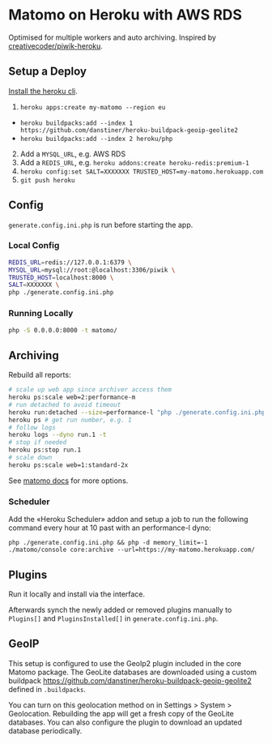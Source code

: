 # Matomo on Heroku with AWS RDS

Optimised for multiple workers and auto archiving. Inspired by [creativecoder/piwik-heroku](https://github.com/creativecoder/piwik-heroku).

## Setup a Deploy

[Install the heroku cli](https://devcenter.heroku.com/articles/heroku-cli).

1. `heroku apps:create my-matomo --region eu`
  - `heroku buildpacks:add --index 1 https://github.com/danstiner/heroku-buildpack-geoip-geolite2`
  - `heroku buildpacks:add --index 2 heroku/php`
2. Add a `MYSQL_URL`, e.g. AWS RDS
3. Add a `REDIS_URL`, e.g. `heroku addons:create heroku-redis:premium-1`
4. `heroku config:set SALT=XXXXXXX TRUSTED_HOST=my-matomo.herokuapp.com`
5. `git push heroku`

## Config

`generate.config.ini.php` is run before starting the app.

### Local Config

```bash
REDIS_URL=redis://127.0.0.1:6379 \
MYSQL_URL=mysql://root:@localhost:3306/piwik \
TRUSTED_HOST=localhost:8000 \
SALT=XXXXXXX \
php ./generate.config.ini.php
```

### Running Locally

```bash
php -S 0.0.0.0:8000 -t matomo/
```

## Archiving

Rebuild all reports:

```bash
# scale up web app since archiver access them
heroku ps:scale web=2:performance-m
# run detached to avoid timeout
heroku run:detached --size=performance-l "php ./generate.config.ini.php && php -d memory_limit=-1 ./matomo/console core:archive --url=https://my-matomo.herokuapp.com/ --force-all-websites --concurrent-requests-per-website 8"
heroku ps # get run number, e.g. 1
# follow logs
heroku logs --dyno run.1 -t
# stop if needed
heroku ps:stop run.1
# scale down
heroku ps:scale web=1:standard-2x
```

See [matomo docs](https://matomo.org/docs/setup-auto-archiving/) for more options.

### Scheduler

Add the «Heroku Scheduler» addon and setup a job to run the following command every hour at 10 past with an performance-l dyno:

```
php ./generate.config.ini.php && php -d memory_limit=-1 ./matomo/console core:archive --url=https://my-matomo.herokuapp.com/
```

## Plugins

Run it locally and install via the interface.

Afterwards synch the newly added or removed plugins manually to `Plugins[]` and `PluginsInstalled[]` in `generate.config.ini.php`.

## GeoIP

This setup is configured to use the GeoIp2 plugin included in the core Matomo package. The GeoLite databases are downloaded using a custom buildpack https://github.com/danstiner/heroku-buildpack-geoip-geolite2 defined in `.buildpacks`.

You can turn on this geolocation method on in Settings > System > Geolocation. Rebuilding the app will get a fresh copy of the GeoLite databases. You can also configure the plugin to download an updated database periodically.
